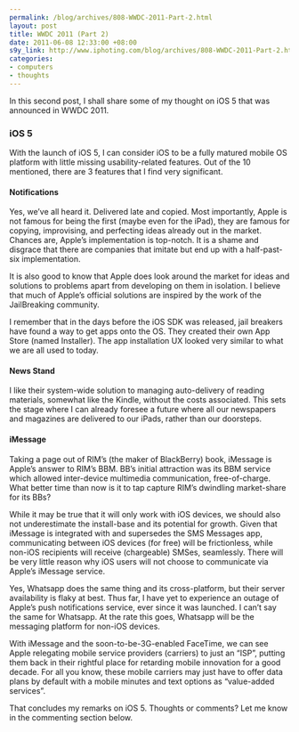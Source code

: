 ```yaml
--- 
permalink: /blog/archives/808-WWDC-2011-Part-2.html
layout: post
title: WWDC 2011 (Part 2)
date: 2011-06-08 12:33:00 +08:00
s9y_link: http://www.iphoting.com/blog/archives/808-WWDC-2011-Part-2.html
categories: 
- computers
- thoughts
---
```

<p>In this second post, I shall share some of my thought on iOS 5 that was announced in WWDC 2011.</p>

<h3>iOS 5</h3>

<p>With the launch of iOS 5, I can consider iOS to be a fully matured mobile OS platform with little missing usability-related features. Out of the 10 mentioned, there are 3 features that I find very significant.</p>

<h4>Notifications</h4>

<p>Yes, we&#8217;ve all heard it. Delivered late and copied. Most importantly, Apple is not famous for being the first (maybe even for the iPad), they are famous for copying, improvising, and perfecting ideas already out in the market. Chances are, Apple&#8217;s implementation is top-notch. It is a shame and disgrace that there are companies that imitate but end up with a half-past-six implementation.</p>

<p>It is also good to know that Apple does look around the market for ideas and solutions to problems apart from developing on them in isolation. I believe that much of Apple&#8217;s official solutions are inspired by the work of the JailBreaking community.</p>

<p>I remember that in the days before the iOS SDK was released, jail breakers have found a way to get apps onto the OS. They created their own App Store (named Installer). The app installation UX looked very similar to what we are all used to today.</p>

<h4>News Stand</h4>

<p>I like their system-wide solution to managing auto-delivery of reading materials, somewhat like the Kindle, without the costs associated. This sets the stage where I can already foresee a future where all our newspapers and magazines are delivered to our iPads, rather than our doorsteps.</p>

<h4>iMessage</h4>

<p>Taking a page out of RIM&#8217;s (the maker of BlackBerry) book, iMessage is Apple&#8217;s answer to RIM&#8217;s BBM. BB&#8217;s initial attraction was its BBM service which allowed inter-device multimedia communication, free-of-charge. What better time than now is it to tap capture RIM&#8217;s dwindling market-share for its BBs?</p>

<p>While it may be true that it will only work with iOS devices, we should also not underestimate the install-base and its potential for growth. Given that iMessage is integrated with and supersedes the SMS Messages app, communicating between iOS devices (for free) will be frictionless, while non-iOS recipients will receive (chargeable) SMSes, seamlessly. There will be very little reason why iOS users will not choose to communicate via Apple&#8217;s iMessage service.</p>

<p>Yes, Whatsapp does the same thing and its cross-platform, but their server availability is flaky at best. Thus far, I have yet to experience an outage of Apple&#8217;s push notifications service, ever since it was launched. I can&#8217;t say the same for Whatsapp. At the rate this goes, Whatsapp will be the messaging platform for non-iOS devices.</p>

<p>With iMessage and the soon-to-be-3G-enabled FaceTime, we can see Apple relegating mobile service providers (carriers) to just an &#8220;ISP&#8221;, putting them back in their rightful place for retarding mobile innovation for a good decade. For all you know, these mobile carriers may just have to offer data plans by default with a mobile minutes and text options as &#8220;value-added services&#8221;.</p>

<p>That concludes my remarks on iOS 5. Thoughts or comments? Let me know in the commenting section below.</p>
